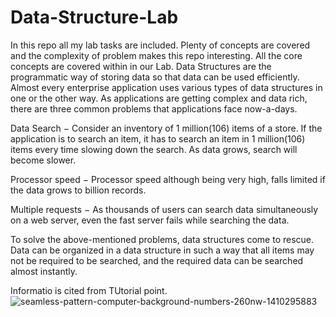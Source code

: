 # Data-Structure-Lab
In this repo all my lab tasks are included. Plenty of concepts are covered and the complexity of problem makes this repo interesting. All the core concepts are covered within in our Lab.
Data Structures are the programmatic way of storing data so that data can be used efficiently. Almost every enterprise application uses various types of data structures in one or the other way. 
As applications are getting complex and data rich, there are three common problems that applications face now-a-days.

Data Search − Consider an inventory of 1 million(106) items of a store. If the application is to search an item, it has to search an item in 1 million(106) items every time slowing down the search. As data grows, search will become slower.

Processor speed − Processor speed although being very high, falls limited if the data grows to billion records.

Multiple requests − As thousands of users can search data simultaneously on a web server, even the fast server fails while searching the data.

To solve the above-mentioned problems, data structures come to rescue. Data can be organized in a data structure in such a way that all items may not be required to be searched, and the required data can be searched almost instantly.

Informatio is cited from TUtorial point.
![seamless-pattern-computer-background-numbers-260nw-1410295883](https://user-images.githubusercontent.com/90936436/144038252-c5a3090e-c16d-424e-b13b-0603fd0f1a07.jpg)
